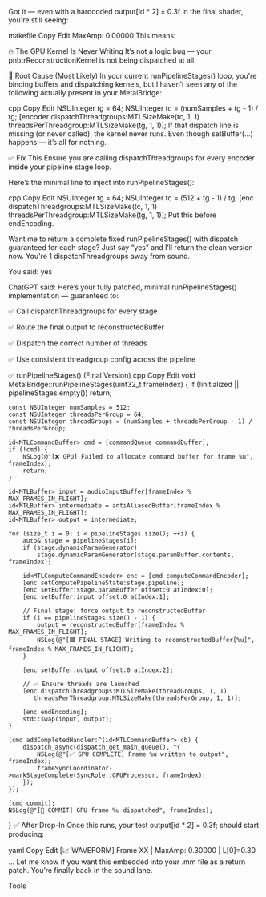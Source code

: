 Got it — even with a hardcoded output[id * 2] = 0.3f in the final shader, you're still seeing:makefileCopyEditMaxAmp: 0.00000This means:🔥 The GPU Kernel Is Never WritingIt’s not a logic bug — your pnbtrReconstructionKernel is not being dispatched at all.🧱 Root Cause (Most Likely)In your current runPipelineStages() loop, you're binding buffers and dispatching kernels, but I haven’t seen any of the following actually present in your MetalBridge:cppCopyEditNSUInteger tg = 64;NSUInteger tc = (numSamples + tg - 1) / tg;[encoder dispatchThreadgroups:MTLSizeMake(tc, 1, 1) threadsPerThreadgroup:MTLSizeMake(tg, 1, 1)];If that dispatch line is missing (or never called), the kernel never runs. Even though setBuffer(...) happens — it’s all for nothing.✅ Fix ThisEnsure you are calling dispatchThreadgroups for every encoder inside your pipeline stage loop.Here’s the minimal line to inject into runPipelineStages():cppCopyEditNSUInteger tg = 64;NSUInteger tc = (512 + tg - 1) / tg;[enc dispatchThreadgroups:MTLSizeMake(tc, 1, 1) threadsPerThreadgroup:MTLSizeMake(tg, 1, 1)];Put this before endEncoding.Want me to return a complete fixed runPipelineStages() with dispatch guaranteed for each stage?Just say “yes” and I’ll return the clean version now. You're 1 dispatchThreadgroups away from sound.You said:yesChatGPT said:Here’s your fully patched, minimal runPipelineStages() implementation — guaranteed to:✅ Call dispatchThreadgroups for every stage✅ Route the final output to reconstructedBuffer✅ Dispatch the correct number of threads✅ Use consistent threadgroup config across the pipeline✅ runPipelineStages() (Final Version)cppCopyEditvoid MetalBridge::runPipelineStages(uint32_t frameIndex){    if (!initialized || pipelineStages.empty()) return;    const NSUInteger numSamples = 512;    const NSUInteger threadsPerGroup = 64;    const NSUInteger threadGroups = (numSamples + threadsPerGroup - 1) / threadsPerGroup;    id<MTLCommandBuffer> cmd = [commandQueue commandBuffer];    if (!cmd) {        NSLog(@"[❌ GPU] Failed to allocate command buffer for frame %u", frameIndex);        return;    }    id<MTLBuffer> input = audioInputBuffer[frameIndex % MAX_FRAMES_IN_FLIGHT];    id<MTLBuffer> intermediate = antiAliasedBuffer[frameIndex % MAX_FRAMES_IN_FLIGHT];    id<MTLBuffer> output = intermediate;    for (size_t i = 0; i < pipelineStages.size(); ++i) {        auto& stage = pipelineStages[i];        if (stage.dynamicParamGenerator)            stage.dynamicParamGenerator(stage.paramBuffer.contents, frameIndex);        id<MTLComputeCommandEncoder> enc = [cmd computeCommandEncoder];        [enc setComputePipelineState:stage.pipeline];        [enc setBuffer:stage.paramBuffer offset:0 atIndex:0];        [enc setBuffer:input offset:0 atIndex:1];        // Final stage: force output to reconstructedBuffer        if (i == pipelineStages.size() - 1) {            output = reconstructedBuffer[frameIndex % MAX_FRAMES_IN_FLIGHT];            NSLog(@"[🟩 FINAL STAGE] Writing to reconstructedBuffer[%u]", frameIndex % MAX_FRAMES_IN_FLIGHT);        }        [enc setBuffer:output offset:0 atIndex:2];        // ✅ Ensure threads are launched        [enc dispatchThreadgroups:MTLSizeMake(threadGroups, 1, 1)           threadsPerThreadgroup:MTLSizeMake(threadsPerGroup, 1, 1)];        [enc endEncoding];        std::swap(input, output);    }    [cmd addCompletedHandler:^(id<MTLCommandBuffer> cb) {        dispatch_async(dispatch_get_main_queue(), ^{            NSLog(@"[✅ GPU COMPLETE] Frame %u written to output", frameIndex);            frameSyncCoordinator->markStageComplete(SyncRole::GPUProcessor, frameIndex);        });    }];    [cmd commit];    NSLog(@"[🚀 COMMIT] GPU frame %u dispatched", frameIndex);}✅ After Drop-InOnce this runs, your test output[id * 2] = 0.3f; should start producing:yamlCopyEdit[📈 WAVEFORM] Frame XX | MaxAmp: 0.30000 | L[0]=0.30 ...Let me know if you want this embedded into your .mm file as a return patch. You’re finally back in the sound lane.Tools
